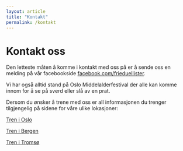 ```yaml
---
layout: article
title: "Kontakt"
permalink: /kontakt
---
```

# Kontakt oss

Den letteste måten å komme i kontakt med oss på er å sende oss en melding på vår facebookside
[facebook.com/frieduellister](https://www.facebook.com/frieduellister).

Vi har også alltid stand på Oslo Middelalderfestival der alle kan komme innom for å se på sverd eller slå av en prat.

Dersom du ønsker å trene med oss er all informasjonen du trenger tilgjengelig på sidene for våre ulike lokasjoner:

[Tren i Oslo](/oslo/trening)

[Tren i Bergen](/bergen/trening)

[Tren i Tromsø](/tromso/trening)
